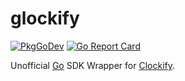 # glockify

[![PkgGoDev](https://pkg.go.dev/badge/github.com/MegaGrindStone/glockify)](https://pkg.go.dev/github.com/MegaGrindStone/glockify)
[![Go Report Card](https://goreportcard.com/badge/github.com/MegaGrindStone/glockify)](https://goreportcard.com/report/github.com/MegaGrindStone/glockify)

Unofficial [Go](https://go.dev) SDK Wrapper for [Clockify](https://clockify.me/).
